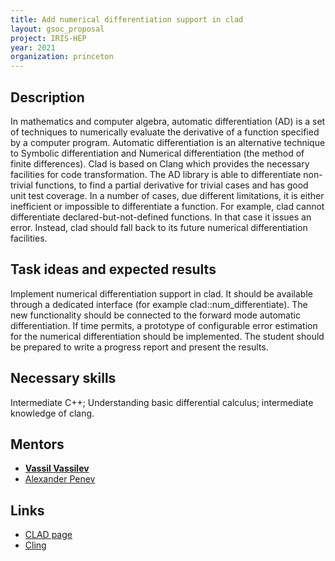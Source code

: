 ```yaml
---
title: Add numerical differentiation support in clad
layout: gsoc_proposal
project: IRIS-HEP
year: 2021
organization: princeton
---
```


## Description

In mathematics and computer algebra, automatic differentiation (AD) is a set of techniques to numerically evaluate the derivative of a function specified by a computer program. Automatic differentiation is an alternative technique to Symbolic differentiation and Numerical differentiation (the method of finite differences). Clad is based on Clang which provides the necessary facilities for code transformation. The AD library is able to differentiate non-trivial functions, to find a partial derivative for trivial cases and has good unit test coverage. In a number of cases, due different limitations, it is either inefficient or impossible to differentiate a function. For example, clad cannot differentiate declared-but-not-defined functions. In that case it issues an error. Instead, clad should fall back to its future numerical differentiation facilities.

## Task ideas and expected results

Implement numerical differentiation support in clad. It should be available through a dedicated interface (for example clad::num_differentiate). The new functionality should be connected to the forward mode automatic differentiation. If time permits, a prototype of configurable error estimation for the numerical differentiation should be implemented. The student should be prepared to write a progress report and present the results.

## Necessary skills

Intermediate C++; Understanding basic differential calculus; intermediate knowledge of clang.

## Mentors

  * **[Vassil Vassilev](mailto:vvasilev@cern.ch)**
  * [Alexander Penev](mailto:alexander_penev@yahoo.com)

## Links

  * [CLAD page](https://compiler-research.org/clad/)
  * [Cling](https://rawgit.com/root-project/cling/master/www/index.html)
